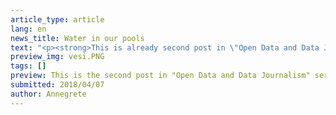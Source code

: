 ```yaml
---
article_type: article
lang: en
news_title: Water in our pools
text: "<p><strong>This is already second post in \"Open Data and Data Journalism\" series. This time we will look at the data of water samples of the Health Board and we will investigate the quality of water in Estonian swimming pools and water parks.</strong></p><p>I have to admit that I do not think of water quality when I’m in the water, especially in pools or water parks.</p><p>Stagnant water and high number of people are risks for water quality. The water is monitored daily and at least once a month laboratory tests are carried out. Data is submitted to the Health Board and water sample evaluations are available to everyone (<a href=\"http://vtiav.sm.ee/?active_tab_id=U\" target=\"_blank\" class=\"ext\">see also</a><span class=\"ext\"></span>).</p><p><strong>Is the pool water in good condition? Are national requirements easy to fulfill?</strong></p><p>I use the Health Board open data to answer questions. I look into swimming pool water samples taken between January 2016 and June 2017, with 7496 observations about 386 swimming pools and hot tubs.</p><p>Unfortunately, every fifth water sample does not meet the requirements. Typically, in one water sample 5-17 indicators are viewed. If the water sample does not meet the requirements, 72% of the cases are due to one bad indicator and 21% due to two bad indicators. In most cases, non-compliant indicators are free or bound chlorine. By the way, chlorine is the most common disinfectant in pool water in Estonia.</p><p><img src=\"https://raw.githubusercontent.com/okestonia/Data-Viz-Protos/master/basseinivesi/free_chlorine.png\" style=\"width: 100%;\"></p><p>75% of the samples remain in the required range of 0.5-1.5 mg/l. If the free chlorine indicator does not meet the requirements, in general, the problem is with too small amount. But rarely - in 2% of cases - this figure is very high (over 2 mg/l).</p><p>Free chlorine is part of the chlorine in water that is originally added to water and has a high disinfection capacity to keep the water clean and clear and has not yet reacted with organic substances in water. Free chlorine does not cause skin or eye irritation. <sup>1</sup></p><p><img src=\"https://raw.githubusercontent.com/okestonia/Data-Viz-Protos/master/basseinivesi/bounded_chlorine.png\" style=\"width: 100%;\"></p><p>Only an upper limit is set for bound chlorine. In a warm pool (above 31 °C), the chloride may be up to 0.5 mg/l, in a cooler pool (up to 31 °C) up to 0.4 mg/l. In every fifth water sample, too much chlorine is present.</p><p>Bounded chlorine is a part of chlorine that has reacted with ammonium compounds in water, which in turn occurs, for example, from sweat, urine, dead skin cells, bacteria, sunblock, and the like. Bound chlorine is also called chloramine. This is what causes the so-called chlorine smell that is thought to be due to excess chlorine. Chloramine causes irritation of eyes, skin and respiratory tract. The greater the pool load and water pollution, and the less purified and fresh water is supplied, the greater the chlorine content. <sup>1</sup></p><p>The next time you go to enjoy water, see if your pool's water is still in good shape. You can do this <a href=\"http://vtiav.sm.ee/?active_tab_id=U\" target=\"_blank\" class=\"ext\">here</a><span class=\"ext\"></span>.</p><p>The Open Data Portal's content is created as part of the EU structural funds' programme 'Raising Awareness of Information Society' which is financed through the EU Regional Development Fund. Project activities are carried out by the Open Knowledge Estonia NGO.</p><blockquote><p>Sources:</p><p><sup>1</sup><a href=\"http://terviseamet.ee/keskkonnatervis/vesi/ujulad.html\" target=\"_blank\" class=\"ext\"> http://terviseamet.ee/keskkonnatervis/vesi/ujulad.html </a><span class=\"ext\"></span></p><p><a href=\"http://vtiav.sm.ee/?active_tab_id=A\" target=\"_blank\" class=\"ext\">http://vtiav.sm.ee/?active_tab_id=A</a><span class=\"ext\"></span></p><p><a href=\"https://github.com/okestonia/Data-Viz-Protos/tree/master/basseinivesi\" target=\"_blank\" class=\"ext\">https://github.com/okestonia/Data-Viz-Protos/tree/master/basseinivesi</a><span class=\"ext\"></span></p></blockquote>"
preview_img: vesi.PNG
tags: []
preview: This is the second post in "Open Data and Data Journalism" series. This time we will look at the data of water samples of the Health Board and we will investigate the quality of water in Estonian swimming pools and water parks.
submitted: 2018/04/07
author: Annegrete
---
```

